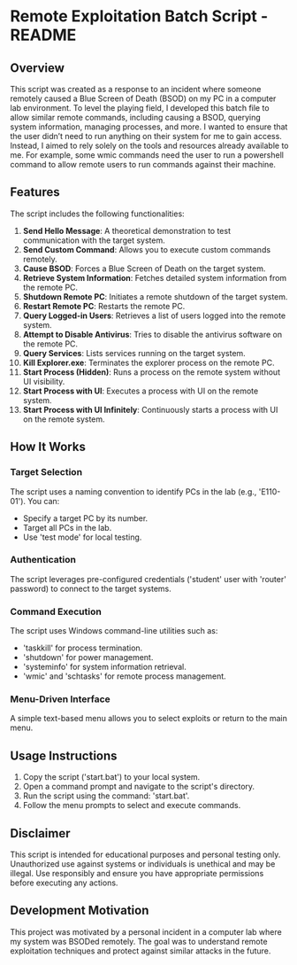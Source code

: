 # Remote Exploitation Batch Script - README

## Overview
This script was created as a response to an incident where someone remotely caused a Blue Screen of Death (BSOD) on my PC in a computer lab environment. To level the playing field, I developed this batch file to allow similar remote commands, including causing a BSOD, querying system information, managing processes, and more.
I wanted to ensure that the user didn’t need to run anything on their system for me to gain access. Instead, I aimed to rely solely on the tools and resources already available to me. For example, some wmic commands need the user to run a powershell command to allow remote users to run commands against their machine.

## Features
The script includes the following functionalities:

1. **Send Hello Message**: A theoretical demonstration to test communication with the target system.
2. **Send Custom Command**: Allows you to execute custom commands remotely.
3. **Cause BSOD**: Forces a Blue Screen of Death on the target system.
4. **Retrieve System Information**: Fetches detailed system information from the remote PC.
5. **Shutdown Remote PC**: Initiates a remote shutdown of the target system.
6. **Restart Remote PC**: Restarts the remote PC.
7. **Query Logged-in Users**: Retrieves a list of users logged into the remote system.
8. **Attempt to Disable Antivirus**: Tries to disable the antivirus software on the remote PC.
9. **Query Services**: Lists services running on the target system.
10. **Kill Explorer.exe**: Terminates the explorer process on the remote PC.
11. **Start Process (Hidden)**: Runs a process on the remote system without UI visibility.
12. **Start Process with UI**: Executes a process with UI on the remote system.
13. **Start Process with UI Infinitely**: Continuously starts a process with UI on the remote system.

## How It Works
### Target Selection
The script uses a naming convention to identify PCs in the lab (e.g., 'E110-01'). You can:
- Specify a target PC by its number.
- Target all PCs in the lab.
- Use 'test mode' for local testing.

### Authentication
The script leverages pre-configured credentials ('student' user with 'router' password) to connect to the target systems.

### Command Execution
The script uses Windows command-line utilities such as:
- 'taskkill' for process termination.
- 'shutdown' for power management.
- 'systeminfo' for system information retrieval.
- 'wmic' and 'schtasks' for remote process management.

### Menu-Driven Interface
A simple text-based menu allows you to select exploits or return to the main menu.

## Usage Instructions
1. Copy the script ('start.bat') to your local system.
2. Open a command prompt and navigate to the script's directory.
3. Run the script using the command: 'start.bat'.
4. Follow the menu prompts to select and execute commands.

## Disclaimer
This script is intended for educational purposes and personal testing only. Unauthorized use against systems or individuals is unethical and may be illegal. Use responsibly and ensure you have appropriate permissions before executing any actions.

## Development Motivation
This project was motivated by a personal incident in a computer lab where my system was BSODed remotely. The goal was to understand remote exploitation techniques and protect against similar attacks in the future.
